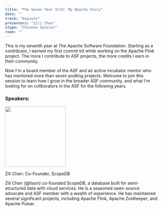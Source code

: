 ```yaml
---
title: "The Seven Year Itch: My Apache Story"
date: ""
track: "keynote"
presenters: "Zili Chen"
stype: "Chinese Session"
room: ""
---
```


This is my seventh year at The Apache Software Foundation. Starting as a contributor, I earned my first commit bit while working on the Apache Flink project. The more I contribute to ASF projects, the more credits I earn in their community.

Now I'm a board member of the ASF and an active incubator mentor who has mentored more than seven podling projects. Welcome to join this session to learn how I grow in the broader ASF community, and what I'm looking for on collborators in the ASF for the following years.

### Speakers:


<img src="https://sessionize.com/image/09df-400o400o1-NXMWPfZTqBRnxHMRJKnVpD.jpg" width="200" /><br/>

Zili Chen: Co-Founder, ScopeDB

Zili Chen (@tison) co-founded ScopeDB, a database built for semi-structured data with cloud services. He is a seasoned open-source advocate and ASF member with a wealth of experience. He has maintained several significant projects, including Apache Flink, Apache ZooKeeper, and Apache Pulsar.